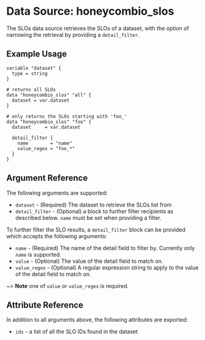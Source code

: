 # Data Source: honeycombio_slos

The SLOs data source retrieves the SLOs of a dataset, with the option of narrowing the retrieval by providing a `detail_filter`.

## Example Usage

```hcl
variable "dataset" {
  type = string
}

# returns all SLOs
data "honeycombio_slos" "all" {
  dataset = var.dataset
}

# only returns the SLOs starting with 'foo_'
data "honeycombio_slos" "foo" {
  dataset     = var.dataset

  detail_filter {
    name        = "name"
    value_regex = "foo_*"
  }
}
```

## Argument Reference

The following arguments are supported:

* `dataset` - (Required) The dataset to retrieve the SLOs list from
* `detail_filter` - (Optional) a block to further filter recipients as described below. `name` must be set when providing a filter.

To further filter the SLO results, a `detail_filter` block can be provided which accepts the following arguments:

* `name` - (Required) The name of the detail field to filter by. Currently only `name` is supported.
* `value` - (Optional) The value of the detail field to match on.
* `value_regex` - (Optional) A regular expression string to apply to the value of the detail field to match on.

~> **Note** one of `value` or `value_regex` is required.

## Attribute Reference

In addition to all arguments above, the following attributes are exported:

* `ids` - a list of all the SLO IDs found in the dataset
